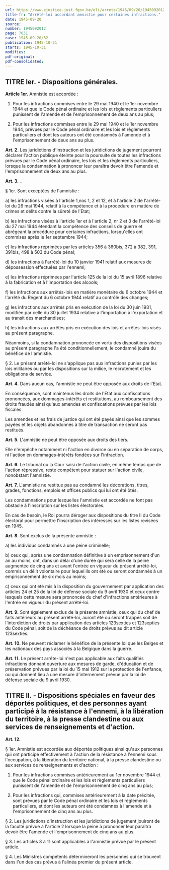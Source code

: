 ```yaml
---
url: https://www.ejustice.just.fgov.be/eli/arrete/1945/09/20/1945092012/justel
title-fr: "Arrêté-loi accordant amnistie pour certaines infractions."
date: 1945-09-20
source:
number: 1945092012
page: 7031
case: 1945-09-20/32
publication: 1945-10-21
starts: 1945-10-31
modifies:
pdf-original:
pdf-consolidated:
---
```


## TITRE Ier. - Dispositions générales.

**Article 1er.** Amnistie est accordée :

1. Pour les infractions commises entre le 29 mai 1940 et le 1er novembre 1944 et que le Code pénal ordinaire et les lois et règlements particuliers punissent de l'amende et de l'emprisonnement de deux ans au plus;

2. Pour les infractions commises entre le 29 mai 1940 et le 1er novembre 1944, prévues par le Code pénal ordinaire et les lois et règlements particuliers et dont les auteurs ont été condamnés à l'amende et à l'emprisonnement de deux ans au plus.

**Art. 2.** Les juridictions d'instruction et les juridictions de jugement pourront déclarer l'action publique éteinte pour la poursuite de toutes les infractions prévues par le Code pénal ordinaire, les lois et les règlements particuliers, lorsque la condamnation à prononcer leur paraîtra devoir être l'amende et l'emprisonnement de deux ans au plus.

**Art. 3.** _

§ 1er. Sont exceptées de l'amnistie :

   a) les infractions visées à l'article 1,nos 1, 2 et 12, et à l'article 2 de l'arrêté-loi du 26 mai 1944, relatif à la compétence et à la procédure en matière de crimes et délits contre la sûreté de l'Etat;

   b) les infractions visées à l'article 1er et à l'article 2, nr 2 et 3 de l'arrêté-loi du 27 mai 1944 étendant la compétence des conseils de guerre et abrégeant la procédure pour certaines infractions, lorsqu'elles ont commises après le 1er septembre 1944;

   c) les infractions réprimées par les articles 356 à 360bis, 372 à 382, 391, 391bis, 498 à 503 du Code pénal;

   d) les infractions à l'arrêté-loi du 10 janvier 1941 relatif aux mesures de dépossession effectuées par l'ennemi;

   e) les infractions réprimées par l'article 125 de la loi du 15 avril 1896 relative à la fabrication et à l'importation des alcools;

   f) les infractions aux arrêtés-lois en matière monétaire du 6 octobre 1944 et l'arrêté du Régent du 6 octobre 1944 relatif au contrôle des changes;

   g) les infractions aux arrêtés pris en exécution de la loi du 30 juin 1931, modifiée par celle du 30 juillet 1934 relative à l'importation à l'exportation et au transit des marchandises;

   h) les infractions aux arrêtés pris en exécution des lois et arrêtés-lois visés au présent paragraphe.

Néanmoins, si la condamnation prononcée en vertu des dispositions visées au présent paragraphe l'a été conditionnellement, le condamné jouira du bénéfice de l'amnistie.

§ 2. Le présent arrêté-loi ne s'applique pas aux infractions punies par les lois militaires ou par les dispositions sur la milice, le recrutement et les obligations de service.

**Art. 4.** Dans aucun cas, l'amnistie ne peut être opposée aux droits de l'Etat.

En conséquence, sont maintenus les droits de l'Etat aux confiscations prononcées, aux dommages-intérêts et restitutions, au remboursement des droits fraudés ainsi qu'aux amendes et confiscations prévues par les lois fiscales.

Les amendes et les frais de justice qui ont été payés ainsi que les sommes payées et les objets abandonnés à titre de transaction ne seront pas restitués.

**Art. 5.** L'amnistie ne peut être opposée aux droits des tiers.

Elle n'empêche notamment ni l'action en divorce ou en séparation de corps, ni l'action en dommages-intérêts fondées sur l'infraction.

**Art. 6.** Le tribunal ou la Cour saisi de l'action civile, en même temps que de l'action répressive, reste compétent pour statuer sur l'action civile, nonobstant l'amnistie.

**Art. 7.** L'amnistie ne restitue pas au condamné les décorations, titres, grades, fonctions, emplois et offices publics qui lui ont été ôtés.

Les condamnations pour lesquelles l'amnistie est accordée ne font pas obstacle à l'inscription sur les listes électorales.

En cas de besoin, le Roi pourra déroger aux dispositions du titre II du Code électoral pour permettre l'inscription des intéressés sur les listes revisées en 1945.

**Art. 8.** Sont exclus de la présente amnistie :

   a) les individus condamnés à une peine criminelle;

   b) ceux qui, après une condamnation définitive à un emprisonnement d'un an au moins, ont, dans un délai d'une durée qui sera celle de la peine augmentée de cinq ans et avant l'entrée en vigueur du présent arrêté-loi, commis un délit volontaire pour lequel ils ont été ou seront condamnés à un emprisonnement de six mois au moins;

   c) ceux qui ont été mis à la disposition du gouvernement par application des articles 24 et 25 de la loi de défense sociale du 9 avril 1930 et ceux contre lesquels cette mesure sera prononcée du chef d'infractions antérieures à l'entrée en vigueur du présent arrêté-loi.

**Art. 9.** Sont également exclus de la présente amnistie, ceux qui du chef de faits antérieurs au présent arrêté-loi, auront été ou seront frappés soit de l'interdiction de droits par application des articles 123sexties et 123septies du Code pénal, soit de la déchéance de droits prévus au dit article 123sexties.

**Art. 10.** Ne peuvent réclamer le bénéfice de la présente loi que les Belges et les nationaux des pays associés à la Belgique dans la guerre.

**Art. 11.** Le présent arrête-loi n'est pas applicable aux faits qualifiés infractions donnant ouverture aux mesures de garde, d'éducation et de préservation prévues par la loi du 15 mai 1912 sur la protection de l'enfance, ou qui donnent lieu à une mesure d'internement prévue par la loi de défense sociale du 9 avril 1930.

## TITRE II. - Dispositions spéciales en faveur des déportés politiques, et des personnes ayant participé à la résistance à l'ennemi, à la libération du territoire, à la presse clandestine ou aux services de renseignements et d'action.

**Art. 12.**

§ 1er. Amnistie est accordée aux déportés politiques ainsi qu'aux personnes qui ont participé effectivement à l'action de la résistance à l'ennemi sous l'occupation, à la libération du territoire national, à la presse clandestine ou aux services de renseignements et d'action :

1. Pour les infractions commises antérieurement au 1er novembre 1944 et que le Code pénal ordinaire et les lois et règlements particuliers punissent de l'amende et de l'emprisonnement de cinq ans au plus;

2. Pour les infractions qui, commises antérieurement à la date précitée, sont prévues par le Code pénal ordinaire et les lois et règlements particuliers, et dont les auteurs ont été condamnés à l'amende et à l'emprisonnement de cinq ans au plus.

§ 2. Les juridictions d'instruction et les juridictions de jugement jouiront de la faculté prévue à l'article 2 lorsque la peine à prononcer leur paraîtra devoir être l'amende et l'emprisonnement de cinq ans au plus.

§ 3. Les articles 3 à 11 sont applicables à l'amnistie prévue par le présent article.

§ 4. Les Ministres compétents détermineront les personnes qui se trouvent dans l'un des cas prévus à l'alinéa premier du présent article.
